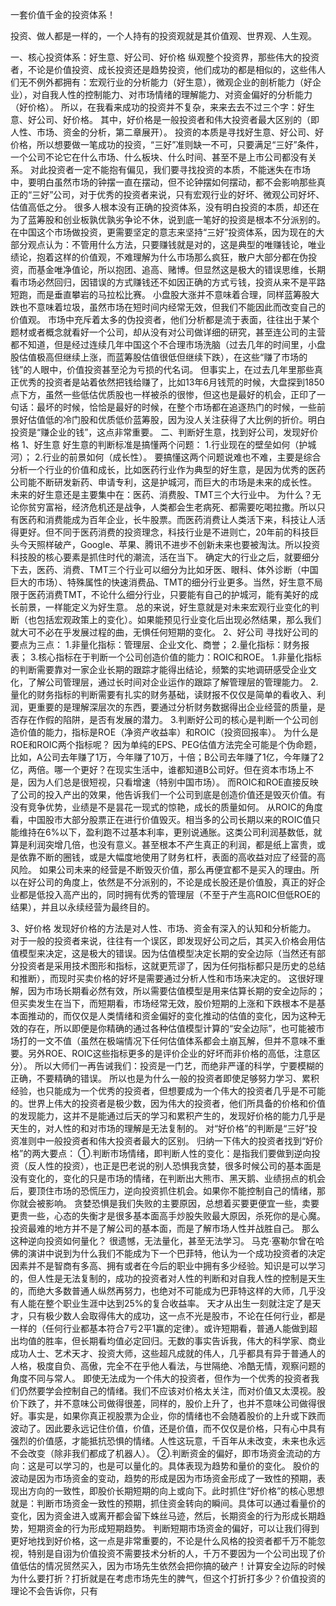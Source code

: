  一套价值千金的投资体系！


投资、做人都是一样的，一个人持有的投资观就是其价值观、世界观、人生观。


一、核心投资体系：好生意、好公司、好价格
纵观整个投资界，那些伟大的投资者，不论是价值投资、成长投资还是趋势投资，他们成功的都是相似的，这些伟人们无不例外都拥有：宏观行业的分析能力（好生意），微观企业的剖析能力（好企业），对自我人性的控制能力、对市场情绪的理解能力、对资金偏好的分析能力（好价格）。
所以，在我看来成功的投资并不复杂，来来去去不过三个字：好生意、好公司、好价格。
其中，好价格是一般投资者和伟大投资者最大区别的（即人性、市场、资金的分析，第二章展开）。
投资的本质是寻找好生意、好公司、好价格，所以想要做一笔成功的投资，“三好”准则缺一不可，只要满足“三好”条件，一个公司不论它在什么市场、什么板块、什么时间、甚至不是上市公司都没有关系。
对此投资者一定不能抱有偏见，我们要寻找投资的本质，不能迷失在市场中，要明白虽然市场的钟摆一直在摆动，但不论钟摆如何摆动，都不会影响那些真正的“三好”公司，对于优秀的投资者来说，只有宏观行业的好坏、微观公司好坏、估值高低之分。
很多人根本没有正确的投资体系，没有明白投资的本质，却还在为了蓝筹股和创业板孰优孰劣争论不休，说到底一笔好的投资是根本不分派别的。
在中国这个市场做投资，更需要坚定的意志来坚持“三好”投资体系，因为现在的大部分观点认为：不管用什么方法，只要赚钱就是对的，这是典型的唯赚钱论，唯业绩论，抱着这样的价值观，不难理解为什么市场那么疯狂，散户大部分都在伪投资，而基金唯净值论，所以抱团、追高、赌博。但显然这是极大的错误思维，长期看市场必然回归，因错误的方式赚钱还不如因正确的方式亏钱，投资从来不是平路短跑，而是垂直攀岩的马拉松比赛。
小盘股大涨并不意味着合理，同样蓝筹股大跌也不意味着垃圾，虽然市场在短时间内经常无效，但我们不能因此而改变自己的价值观。
市场中充斥着太多的伪投资者，他们分析都是流于表面，往往出于某个题材或者概念就看好一个公司，却从没有对公司做详细的研究，甚至连公司的主营都不知道，但是经过连续几年中国这个不合理市场洗脑（过去几年的时间里，小盘股估值极高但继续上涨，而蓝筹股估值很低但继续下跌），在这些“赚了市场的钱”的人眼中，价值投资甚至沦为亏损的代名词。
但事实上，在过去几年里那些真正优秀的投资者是站着依然把钱给赚了，比如13年6月钱荒的时候，大盘探到1850点下方，虽然一些低估优质股也一样被杀的很惨，但这也是最好的机会，正印了一句话：最坏的时候，恰恰是最好的时候，在整个市场都在追逐热门的时候，一些前景好估值低的冷门股和优质低价蓝筹股，因为没人关注获得了大比例的折价。明白投资是“赚企业的钱”，这点非常重要。
二、判断好生意，找到好公司，发现好价格
1、好生意
好生意的判断标准是搞懂两个问题：
1.行业现在的壁垒如何（护城河）；
2.行业的前景如何（成长性）。
要搞懂这两个问题说难也不难，主要是综合分析一个行业的价值和成长，比如医药行业作为典型的好生意，是因为优秀的医药公司能不断研发新药、申请专利，这是护城河，而巨大的市场是未来的成长性。
未来的好生意还是主要集中在：医药、消费股、TMT三个大行业中。
为什么？无论你贫穷富裕，经济危机还是战争，人类都会生老病死、都需要吃喝拉撒。所以只有医药和消费能成为百年企业，长牛股票。而医药消费让人类活下来，科技让人活得更好。但不同于医药消费的投资理念，科技行业是不进则亡，20年前的科技巨头今天照样破产，Google、苹果、腾讯不进步不创新未来也要被淘汰。所以投资科技股的核心要素是抓住时代的潮流，活在当下。
确定大的行业之后，就要细分下去，医药、消费、TMT三个行业可以细分为比如牙医、眼科、体外诊断（中国巨大的市场）、特殊属性的快速消费品、TMT的细分行业更多。当然，好生意不局限于医药消费TMT，不论什么细分行业，只要能有自己的护城河，能有美好的成长前景，一样能定义为好生意。
总的来说，好生意就是对未来宏观行业变化的判断（也包括宏观政策上的变化）。如果能预见行业变化后出现必然结果，那么我们就大可不必在乎发展过程的曲，无惧任何短期的变化。
2、好公司
寻找好公司的要点为三点：
1.非量化指标：管理层、企业文化、商誉；
2.量化指标：财务报表；
3.核心指标在于判断一个公司创造价值的能力：ROIC和ROE。
1.非量化指标的判断需要靠对一家企业长期的跟踪才能得出结论，频繁的实地调研感受企业文化，了解公司管理层，通过长时间对企业运作的跟踪了解管理层的管理能力。
2.量化的财务指标的判断需要有扎实的财务基础，读财报不仅仅是简单的看收入、利润，更重要的是理解深层次的东西，要通过分析财务数据得出企业经营的质量，是否存在作假的陷阱，是否有发展的潜力。
3.判断好公司的核心是判断一个公司创造价值的能力，指标是ROE（净资产收益率）和ROIC（投资回报率）。
为什么是ROE和ROIC两个指标呢？
因为单纯的EPS、PEG估值方法完全可能是个伪命题，比如，A公司去年赚了1万，今年赚了10万，十倍；B公司去年赚了1亿，今年赚了2亿，两倍。哪一个更好？在现实生活中，谁都知道B公司好。但在资本市场上不是，因为人们总是很短视，只看增速（特别中国市场）。
而ROIC和ROE直接反映了公司的投入产出的效果，他告诉我们一个公司到底是创造价值还是毁灭价值。有没有竞争优势，业绩是不是昙花一现式的惊艳，成长的质量如何。
从ROIC的角度看，中国股市大部分股票正在进行价值毁灭。相当多的公司长期以来的ROIC值只能维持在6%以下，盈利跑不过基本利率，更别说通胀。这类公司利润基数低，就算是利润突增几倍，也没有意义。甚至根本不产生真正的利润，都是纸上富贵，或是依靠不断的圈钱，或是大幅度地使用了财务杠杆，表面的高收益对应了经营的高风险。
如果公司未来的经营是不断毁灭价值，那么再便宜都不是买入的理由。所以在好公司的角度上，依然是不分派别的，不论是成长股还是价值股，真正的好企业都是低投入高产出的，同时拥有优秀的管理层（不至于产生高ROIC但低ROE的结果），并且以永续经营为最终目的。

3、好价格
发现好价格的方法是对人性、市场、资金有深入的认知和分析能力。
对于一般的投资者来说，往往有一个误区，即发现好公司之后，其买入价格会用估值模型来决定，这是极大的错误。因为估值模型决定长期的安全边际（当然还有部分投资者是采用技术图形和指标，这就更荒谬了，因为任何指标都只是历史的总结和推断），而现时买卖价格的好坏是需要通过分析人性和市场来决定的。
这很好理解，因为市场长期看必然有效，所以需要估值模型是用来估算长期的安全边际的；但买卖发生在当下，而短期看，市场经常无效，股价短期的上涨和下跌根本不是基本面推动的，而仅仅是人类情绪和资金偏好的变化推动的估值的变化，因为这种无效的存在，所以即便是你精确的通过各种估值模型计算的“安全边际”，也可能被市场打的一文不值（虽然在极端情况下任何估值体系都会土崩瓦解，但并不意味不重要。另外ROE、ROIC这些指标更多的是评价企业的好坏而非价格的高低，注意区分）。
所以大师们一再告诫我们：投资是一门艺，而绝非严谨的科学，宁要模糊的正确，不要精确的错误。
所以也是为什么一般的投资者即使足够努力学习、累积经验，也只能成为一个优秀的投资者，但想要成为一个伟大的投资者几乎是不可能的。世界上伟大的投资者是极少数，因为伟大的投资者，他们所具备的价格和价值的发现能力，这并不是能通过后天的学习和累积产生的，发现好价格的能力几乎是天生的，对人性的和对市场的理解是无法复制的。
对“好价格”的判断是“三好”投资准则中一般投资者和伟大投资者最大的区别。
归纳一下伟大的投资者找到“好价格”的两大要点：
①.判断市场情绪，即判断人性的变化：是指我们要做到逆向投资（反人性的投资），也正是巴老说的别人恐惧我贪婪，很多时候公司的基本面是没有变化的，变化的只是市场的情绪，在判断出大熊市、黑天鹅、业绩拐点的机会后，要顶住市场的恐慌压力，逆向投资抓住机会。如果你不能控制自己的情绪，那你就会被影响。
贪婪恐惧是我们失败的主要原因，总想着买要更便宜一些，卖要更贵一些，心态的失衡才是很多基本面高手炒股失败最大原因，杀死你的是心魔。投资最难的地方并不是了解公司的基本面，而是了解市场人性并战胜自己。
那么这种逆向投资如何量化？
很遗憾，无法量化，甚至无法学习。
马克·塞勒尔曾在哈佛的演讲中说到为什么我们不能成为下一个巴菲特，他认为一个成功投资者的决定因素并不是智商有多高、拥有或者在今后的职业中拥有多少经验。知识是可以学习的，但人性是无法复制的，成功的投资者对人性的判断和对自我人性的控制是天生的，而绝大多数普通人纵然再努力，也绝对不可能成为巴菲特这样的大师，几乎没有人能在整个职业生涯中达到25%的复合收益率。
天才从出生一刻就注定了是天才，只有极少数人会取得伟大的成功，这一点不光是股市，不论在任何行业，都是一样的（任何行业都基本符合7亏2平1赢的定律）。或许短期看，普通人能做到超出均值的胜率，但长期看均值必定回归。无数的事实告诉我，伟大的科学家、商业成功人士、艺术天才、投资大师，这些超凡成就的伟人，几乎都具有异于普通人的人格，极度自负、高傲，完全不在乎他人看法，与世隔绝、冷酷无情，观察问题的角度不同与常人。
即使无法成为一个伟大的投资者，但作为一个优秀的投资者我们仍然要学会控制自己的情绪。我们不应该对价格太关注，而对价值又太漠视。股价下跌了，并不意味公司做得很差，同样的，股价上升了，也并不意味公司做得很好。事实是，如果你真正视股票为企业，你的情绪也不会随着股价的上升或下跌而波动了。因此要永远记住价值，价值，还是价值，而不仅仅是价格，只有心中具有强烈的价值感，才能抵抗恐惧的情绪。人性这玩意，千百年从未改变，未来也永远不会改变（除非我们都成了机器人）。
②.判断资金的偏好，即市场资金流动的方向：这是可以学习的，也是可以量化的。具体表现为趋势和量价的变化。
股价的波动是因为市场资金的变动，趋势的形成是因为市场资金形成了一致性的预期，表现出方向的一致性，即股价长期短期的向上或向下。此时抓住“好价格”的核心思想就是：判断市场资金一致性的预期，抓住资金转向的瞬间。具体可以通过看量价的变化，因为资金进入或离开都会留下蛛丝马迹，然后，长期资金的行为形成长期趋势，短期资金的行为形成短期趋势。
判断短期市场资金的偏好，可以让我们得到更好地找到好价格，这一点是非常重要的，不论是什么风格的投资者都千万不能忽视，特别是自诩为价值投资不需要技术分析的人，千万不要因为一个公司出现了价值低估的情况贸然买入，因为市场先生依然会把你搞的破产！计算安全边际的时候为什么要打折？打折就是在考虑市场先生的脾气，但这个打折打多少？价值投资的理论不会告诉你，只有